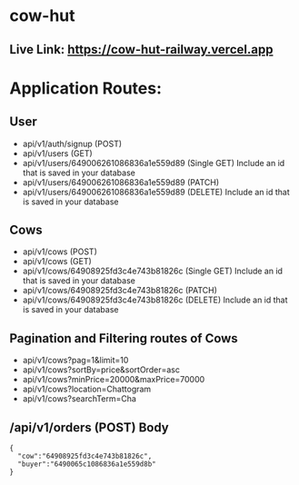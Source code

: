 # cow-hut


## Live Link: https://cow-hut-railway.vercel.app

# Application Routes:

## User
* api/v1/auth/signup (POST)
* api/v1/users (GET)
* api/v1/users/649006261086836a1e559d89 (Single GET) Include an id that is saved in your database
* api/v1/users/649006261086836a1e559d89 (PATCH)
* api/v1/users/649006261086836a1e559d89 (DELETE) Include an id that is saved in your database

## Cows

* api/v1/cows (POST)
* api/v1/cows (GET)
* api/v1/cows/64908925fd3c4e743b81826c (Single GET) Include an id that is saved in your database
* api/v1/cows/64908925fd3c4e743b81826c (PATCH)
* api/v1/cows/64908925fd3c4e743b81826c (DELETE) Include an id that is saved in your database

## Pagination and Filtering routes of Cows

* api/v1/cows?pag=1&limit=10
* api/v1/cows?sortBy=price&sortOrder=asc
* api/v1/cows?minPrice=20000&maxPrice=70000
* api/v1/cows?location=Chattogram
* api/v1/cows?searchTerm=Cha

##  /api/v1/orders (POST) Body

```
{
  "cow":"64908925fd3c4e743b81826c", 
  "buyer":"6490065c1086836a1e559d8b"
}
```
